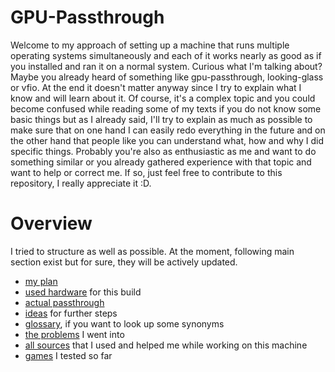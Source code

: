 # GPU-Passthrough

Welcome to my approach of setting up a machine that runs multiple operating systems simultaneously and each of it works nearly as good as if you installed and ran it on a normal system. Curious what I'm talking about? Maybe you already heard of something like gpu-passthrough, looking-glass or vfio. At the end it doesn't matter anyway since I try to explain
what I know and will learn about it. Of course, it's a complex topic and you could become confused while reading some of my texts if you do not know some basic things but as I already said, I'll try to explain as much as possible to make sure that on one hand I can easily redo everything in the future and on the other hand that people like you can understand what, how and why I did specific things. Probably you're also as enthusiastic as me and want to do something similar or you already gathered experience with that topic and want to help or correct me. If so, just feel free to contribute to this repository, I really appreciate it :D.

# Overview
I tried to structure as well as possible. At the moment, following main section exist but for sure, they will be actively updated. 
- [my plan](explanations/overview.md)
- [used hardware](hardware) for this build
- [actual passthrough](passthrough)
- [ideas](problems.md) for further steps
- [glossary](explanations/glossary.md), if you want to look up some synonyms
- [the problems](problems.md) I went into
- [all sources](sources.md) that I used and helped me while working on this machine
- [games](games.md) I tested so far
